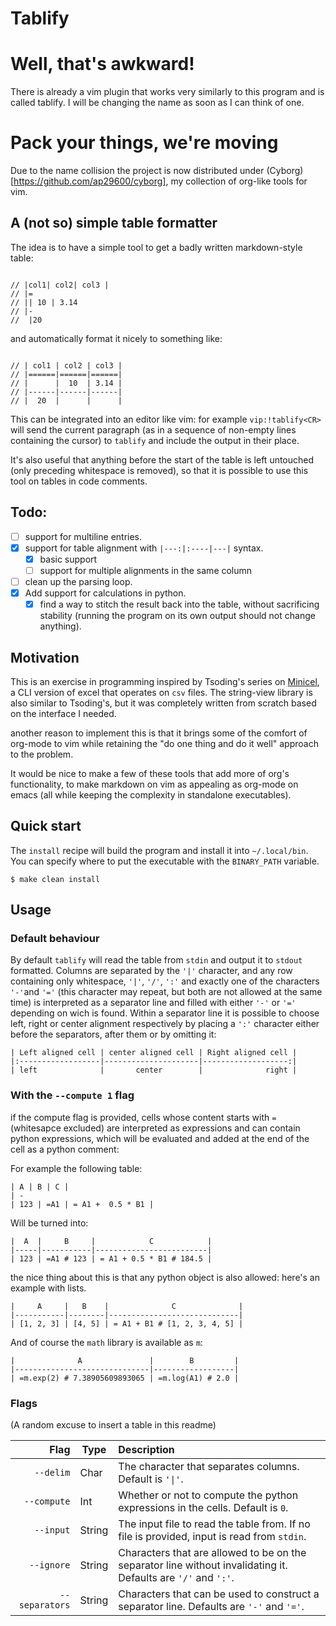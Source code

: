# Tablify

# Well, that's awkward!
There is already a vim plugin that works very similarly
to this program and is called tablify. I will be changing the
name as soon as I can think of one.

# Pack your things, we're moving

Due to the name collision the project is now distributed under (Cyborg)[https://github.com/ap29600/cyborg],
my collection of org-like tools for vim.


## A (not so) simple table formatter

The idea is to have a simple tool to get a badly written markdown-style table:

```

// |col1| col2| col3 |
// |=
// || 10 | 3.14
// |-
//  |20

```

and automatically format it nicely to something like:

```

// | col1 | col2 | col3 |
// |======|======|======|
// |      |  10  | 3.14 |
// |------|------|------|
// |  20  |      |      |

```

This can be integrated into an editor like vim: for example `vip:!tablify<CR>`
will send the current paragraph (as in a sequence of non-empty lines containing
the cursor) to `tablify` and include the output in their place.

It's also useful that anything before the start of the table is left untouched
(only preceding whitespace is removed), so that it is possible to use this tool
on tables in code comments.

## Todo:

- [ ] support for multiline entries.
- [X] support for table alignment with `|---:|:----|---|` syntax.
    - [X] basic support
    - [ ] support for multiple alignments in the same column
- [ ] clean up the parsing loop.
- [X] Add support for calculations in python.
    - [X] find a way to stitch the result back into the table, without
          sacrificing stability (running the program on its own output 
          should not change anything).

## Motivation

This is an exercise in programming inspired by Tsoding's series on
[Minicel](https://github.com/tsoding/minicel), a CLI version of excel that
operates on `csv` files.  The string-view library is also similar to Tsoding's,
but it was completely written from scratch based on the interface I needed.

another reason to implement this is that it brings some of the comfort of org-mode
to vim while retaining the "do one thing and do it well" approach to the problem.

It would be nice to make a few of these tools that add more of org's functionality,
to make markdown on vim as appealing as org-mode on emacs (all while keeping the 
complexity in standalone executables).

## Quick start

The `install` recipe will build the program and install it into `~/.local/bin`. You can specify
where to put the executable with the `BINARY_PATH` variable.

```
$ make clean install
```

## Usage

### Default behaviour
By default `tablify` will read the table from `stdin` and output it to `stdout` formatted.
Columns are separated by the `'|'` character, and any row containing only whitespace, `'|'`, `'/'`, `':'` and
exactly one of the characters `'-'`and `'='` (this character may repeat, but both are not allowed at the same time)
is interpreted as a separator line and filled with either `'-'` or `'='` depending on wich is found.
Within a separator line it is possible to choose left, right or center alignment respectively by placing a `':'` character either before
the separators, after them or by omitting it:

```
| Left aligned cell | center aligned cell | Right aligned cell |
|:------------------|---------------------|-------------------:|
| left              |       center        |              right |
```

### With the `--compute 1` flag
if the compute flag is provided, cells whose content starts with `=` (whitesapce excluded) are interpreted as expressions
and can contain python expressions, which will be evaluated and added at the end of the cell as a python comment:

For example the following table:

```
| A | B | C |
| - 
| 123 | =A1 | = A1 +  0.5 * B1 |
```

Will be turned into:
```
|  A  |     B     |            C            |
|-----|-----------|-------------------------|
| 123 | =A1 # 123 | = A1 + 0.5 * B1 # 184.5 |
```

the nice thing about this is that any python object is also allowed: here's an example with lists.
```
|     A     |   B    |              C              |
|-----------|--------|-----------------------------|
| [1, 2, 3] | [4, 5] | = A1 + B1 # [1, 2, 3, 4, 5] |
```

And of course the `math` library is available as `m`: 

```
|              A               |        B         |
|------------------------------|------------------|
| =m.exp(2) # 7.38905609893065 | =m.log(A1) # 2.0 |
```

### Flags
(A random excuse to insert a table in this readme)

|           Flag |  Type  | Description                                                                                                    |
|---------------:|--------|:---------------------------------------------------------------------------------------------------------------|
|      `--delim` |  Char  | The character that separates columns. Default is `'\|'`.                                                       |
|    `--compute` |  Int   | Whether or not to compute the python expressions in the cells. Default is `0`.                                 |
|      `--input` | String | The input file to read the table from. If no file is provided, input is read from `stdin`.                     |
|     `--ignore` | String | Characters that are allowed to be on the separator line without invalidating it. Defaults are `'/'` and `':'`. |
| `--separators` | String | Characters that can be used to construct a separator line. Defaults are `'-'` and `'='`.                       |



